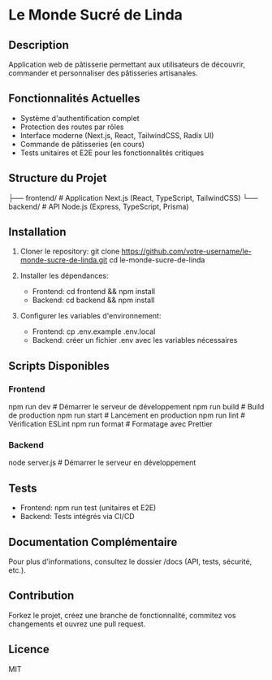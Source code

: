 # Le Monde Sucré de Linda

## Description
Application web de pâtisserie permettant aux utilisateurs de découvrir, commander et personnaliser des pâtisseries artisanales.

## Fonctionnalités Actuelles
- Système d'authentification complet
- Protection des routes par rôles
- Interface moderne (Next.js, React, TailwindCSS, Radix UI)
- Commande de pâtisseries (en cours)
- Tests unitaires et E2E pour les fonctionnalités critiques

## Structure du Projet
├── frontend/      # Application Next.js (React, TypeScript, TailwindCSS)
└── backend/       # API Node.js (Express, TypeScript, Prisma)

## Installation
1. Cloner le repository:
   git clone https://github.com/votre-username/le-monde-sucre-de-linda.git
   cd le-monde-sucre-de-linda

2. Installer les dépendances:
   - Frontend: cd frontend && npm install
   - Backend: cd backend && npm install

3. Configurer les variables d'environnement:
   - Frontend: cp .env.example .env.local
   - Backend: créer un fichier .env avec les variables nécessaires

## Scripts Disponibles

### Frontend
npm run dev      # Démarrer le serveur de développement
npm run build    # Build de production
npm run start    # Lancement en production
npm run lint     # Vérification ESLint
npm run format   # Formatage avec Prettier

### Backend
node server.js   # Démarrer le serveur en développement

## Tests
- Frontend: npm run test (unitaires et E2E)
- Backend: Tests intégrés via CI/CD

## Documentation Complémentaire
Pour plus d'informations, consultez le dossier /docs (API, tests, sécurité, etc.).

## Contribution
Forkez le projet, créez une branche de fonctionnalité, commitez vos changements et ouvrez une pull request.

## Licence
MIT 